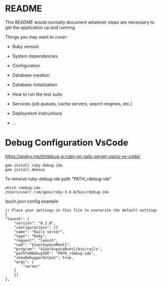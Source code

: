 # README

This README would normally document whatever steps are necessary to get the
application up and running.

Things you may want to cover:

* Ruby version

* System dependencies

* Configuration

* Database creation

* Database initialization

* How to run the test suite

* Services (job queues, cache servers, search engines, etc.)

* Deployment instructions

* ...

# Debug Configuration VsCode 

https://andyv.me/til/debug-a-ruby-on-rails-server-using-vs-code/

    gem install ruby-debug-ide
    gem install debase

To retreive ruby-debug-ide path "PATH_rdebug-ide"

    which rdebug-ide
    /Users/user/.rvm/gems/ruby-3.0.0/bin/rdebug-ide


lauch.json config example 

    // Place your settings in this file to overwrite the default settings
    {
    "launch": {
        "version": "0.2.0",
        "configurations": [{
        "name": "Rails server",
        "type": "Ruby",
        "request": "launch",
        "cwd": "${workspaceRoot}",
        "program": "${workspaceRoot}/bin/rails",
        "pathToRDebugIDE": "PATH_rdebug-ide",
        "showDebuggerOutput": true,
        "args": [
            "server"
        ]
        }]
    },

